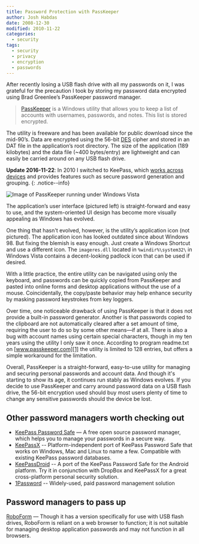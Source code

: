 ```yaml
---
title: Password Protection with PassKeeper
author: Josh Habdas
date: 2008-12-30
modified: 2010-11-22
categories:
  - security
tags:
  - security
  - privacy
  - encryption
  - passwords
---
```

After recently losing a USB flash drive with all my passwords on it, I was grateful for the precaution I took by storing my password data encrypted using Brad Greenlee’s PassKeeper password manager.

> <a title="PassKeeper" href="http://www.passkeeper.com/">PassKeeper</a> is a Windows utility that allows you to keep a list of accounts with usernames, passwords, and notes. This list is stored encrypted.

The utility is freeware and has been available for public download since the mid-90’s. Data are encrypted using the 56-bit <a title="DES cipher" href="http://en.wikipedia.org/wiki/Data_Encryption_Standard" rel="nofollow">DES</a> cipher and stored in an DAT file in the application’s root directory. The size of the application (189 kilobytes) and the data file (~400 bytes/entry) are lightweight and can easily be carried around on any USB flash drive.

**Update 2016-11-22**: In 2010 I switched to KeePass, which [works across devices](/managing-passwords-across-devices/) and provides features such as secure password generation and grouping.
{: .notice--info}

<!--more-->

![Image of PassKeeper running under Windows Vista](//s3.amazonaws.com/images.habdas.org/passkeeper.png)

The application’s user interface (pictured left) is straight-forward and easy to use, and the system-oriented UI design has become more visually appealing as Windows has evolved.

One thing that hasn't evolved, however, is the utility’s application icon (not pictured). The application icon has looked outdated since about Windows 98. But fixing the blemish is easy enough. Just create a Windows Shortcut and use a different icon. The `imageres.dll` located in `%windir%\system32\` in Windows Vista contains a decent-looking padlock icon that can be used if desired.

With a little practice, the entire utility can be navigated using only the keyboard, and passwords can be quickly copied from PassKeeper and pasted into online forms and desktop applications without the use of a mouse. Coincidentally, the copy/paste behavior may help enhance security by masking password keystrokes from key loggers.

Over time, one noticeable drawback of using PassKeeper is that it does not provide a built-in password generator. Another is that passwords copied to the clipboard are not automatically cleared after a set amount of time, requiring the user to do so by some other means—if at all. There is also a bug with account names using certain special characters, though in my ten years using the utility I only saw it once. According to program readme.txt on [www.passkeeper.com][1] the utility is limited to 128 entries, but offers a simple workaround for the limitation.

Overall, PassKeeper is a straight-forward, easy-to-use utility for managing and securing personal passwords and account data. And though it's starting to show its age, it continues run stably as Windows evolves. If you decide to use PassKeeper and carry around password data on a USB flash drive, the 56-bit encryption used should buy most users plenty of time to change any sensitive passwords should the device be lost.

## Other password managers worth checking out

*   <a href="http://keepass.info/">KeePass Password Safe</a> — A free open source password manager, which helps you to manage your passwords in a secure way.
*   [KeePassX][2] -- Platform-independent port of KeePass Password Safe that works on Windows, Mac and Linux to name a few. Compatible with existing KeePass password databases.
*   [KeePassDroid][3] -- A port of the KeePass Password Safe for the Android platform. Try it in conjunction with DropBox and KeePassX for a great cross-platform personal security solution.
*   [1Password][5] -- Widely-used, paid password management solution

## Password managers to pass up

[RoboForm][4] — Though it has a version specifically for use with USB flash drives, RoboForm is reliant on a web browser to function; it is not suitable for managing desktop application passwords and may not function in all browsers.

 [1]: http://www.passkeeper.com
 [2]: http://www.keepassx.org/
 [3]: http://www.keepassdroid.com/
 [4]: http://www.roboform.com/ "RoboForm"
 [5]: https://agilebits.com/onepassword
